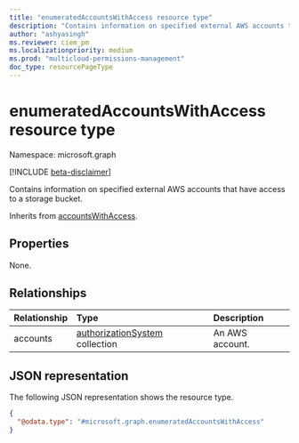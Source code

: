 ```yaml
---
title: "enumeratedAccountsWithAccess resource type"
description: "Contains information on specified external AWS accounts that have access to a storage bucket."
author: "ashyasingh"
ms.reviewer: ciem_pm
ms.localizationpriority: medium
ms.prod: "multicloud-permissions-management"
doc_type: resourcePageType
---
```


# enumeratedAccountsWithAccess resource type

Namespace: microsoft.graph

[!INCLUDE [beta-disclaimer](../../includes/beta-disclaimer.md)]

Contains information on specified external AWS accounts that have access to a storage bucket.

Inherits from [accountsWithAccess](../resources/accountswithaccess.md).

## Properties
None.

## Relationships
|Relationship|Type|Description|
|:---|:---|:---|
|accounts|[authorizationSystem](../resources/authorizationsystem.md) collection|An AWS account.|

## JSON representation
The following JSON representation shows the resource type.
<!-- {
  "blockType": "resource",
  "@odata.type": "microsoft.graph.enumeratedAccountsWithAccess"
}
-->
``` json
{
  "@odata.type": "#microsoft.graph.enumeratedAccountsWithAccess"
}
```

